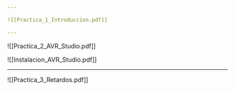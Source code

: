 ```yaml
---

![[Practica_1_Introduccion.pdf]]

---
```


![[Practica_2_AVR_Studio.pdf]]

![[Instalacion_AVR_Studio.pdf]]

---

![[Practica_3_Retardos.pdf]]